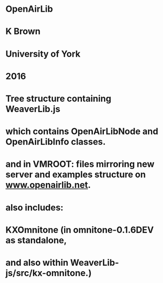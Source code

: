 # OpenAirLib

# K Brown
# University of York
# 2016

# Tree structure containing WeaverLib.js
# which contains OpenAirLibNode and OpenAirLibInfo classes.

# and in VMROOT: files mirroring new server and examples structure on www.openairlib.net.

# also includes:
# KXOmnitone (in omnitone-0.1.6DEV as standalone, 
# and also within WeaverLib-js/src/kx-omnitone.)
